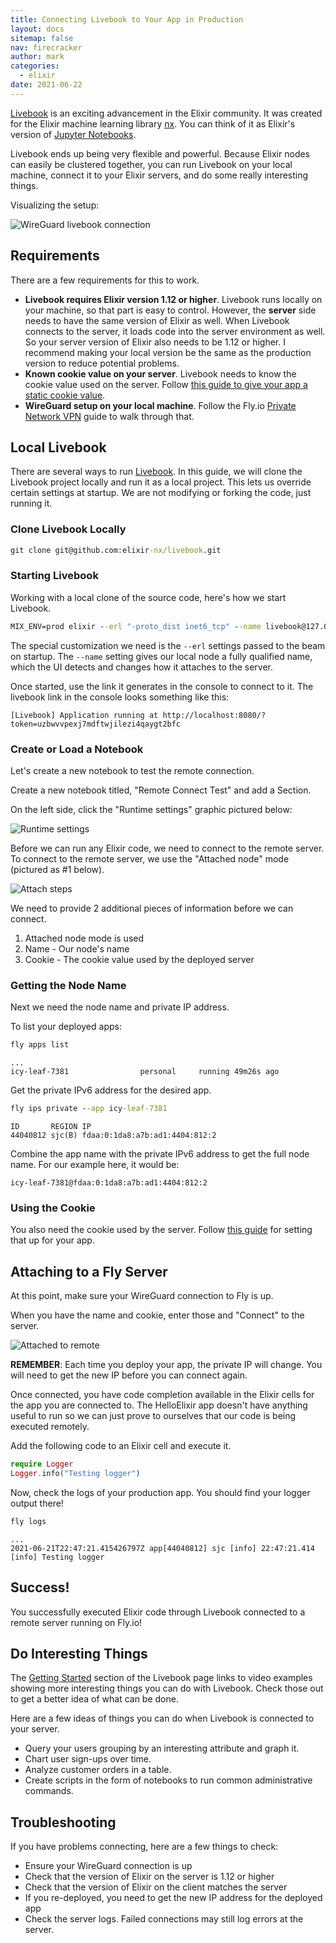 ```yaml
---
title: Connecting Livebook to Your App in Production
layout: docs
sitemap: false
nav: firecracker
author: mark
categories:
  - elixir
date: 2021-06-22
---
```


[Livebook](https://github.com/elixir-nx/livebook) is an exciting advancement in the Elixir community. It was created for the Elixir machine learning library [nx](https://github.com/elixir-nx/nx). You can think of it as Elixir's version of [Jupyter Notebooks](https://jupyter.org/).

Livebook ends up being very flexible and powerful. Because Elixir nodes can easily be clustered together, you can run Livebook on your local machine, connect it to your Elixir servers, and do some really interesting things.

Visualizing the setup:

![WireGuard livebook connection](/docs/images/elixir-livebook-to-server-fly-overview.png?2/3&centered)

## Requirements

There are a few requirements for this to work.

- **Livebook requires Elixir version 1.12 or higher**. Livebook runs locally on your machine, so that part is easy to control. However, the **server** side needs to have the same version of Elixir as well. When Livebook connects to the server, it loads code into the server environment as well. So your server version of Elixir also needs to be 1.12 or higher. I recommend making your local version be the same as the production version to reduce potential problems.
- **Known cookie value on your server**. Livebook needs to know the cookie value used on the server. Follow [this guide to give your app a static cookie value](/docs/app-guides/elixir-static-cookie/).
- **WireGuard setup on your local machine**. Follow the Fly.io [Private Network VPN](/docs/reference/privatenetwork/#private-network-vpn) guide to walk through that.

## Local Livebook

There are several ways to run [Livebook](https://github.com/elixir-nx/livebook). In this guide, we will clone the Livebook project locally and run it as a local project. This lets us override certain settings at startup. We are not modifying or forking the code, just running it.

### Clone Livebook Locally

```cmd
git clone git@github.com:elixir-nx/livebook.git
```

### Starting Livebook

Working with a local clone of the source code, here's how we start Livebook.

```cmd
MIX_ENV=prod elixir --erl "-proto_dist inet6_tcp" --name livebook@127.0.0.1 -S mix phx.server
```

The special customization we need is the `--erl` settings passed to the beam on startup. The `--name` setting gives our local node a fully qualified name, which the UI detects and changes how it attaches to the server.

Once started, use the link it generates in the console to connect to it. The livebook link in the console looks something like this:

```
[Livebook] Application running at http://localhost:8080/?token=uzbwvvpexj7mdftwjilezi4qaygt2bfc
```

### Create or Load a Notebook

Let's create a new notebook to test the remote connection.

Create a new notebook titled, "Remote Connect Test" and add a Section.

On the left side, click the "Runtime settings" graphic pictured below:

![Runtime settings](/docs/images/livebook-runtime-selection.png?centered&card)

Before we can run any Elixir code, we need to connect to the remote server. To connect to the remote server, we use the "Attached node" mode (pictured as #1 below).

![Attach steps](/docs/images/livebook-runtime-attach-steps.png?centered&card)

We need to provide 2 additional pieces of information before we can connect.

1. Attached node mode is used
2. Name - Our node's name
3. Cookie - The cookie value used by the deployed server

### Getting the Node Name

Next we need the node name and private IP address.

To list your deployed apps:

```cmd
fly apps list
```
```output
...
icy-leaf-7381                personal     running 49m26s ago
```

Get the private IPv6 address for the desired app.

```cmd
fly ips private --app icy-leaf-7381
```
```output
ID       REGION IP
44040812 sjc(B) fdaa:0:1da8:a7b:ad1:4404:812:2
```

Combine the app name with the private IPv6 address to get the full node name. For our example here, it would be:

```
icy-leaf-7381@fdaa:0:1da8:a7b:ad1:4404:812:2
```

### Using the Cookie

You also need the cookie used by the server. Follow [this guide](/docs/app-guides/elixir-static-cookie/) for setting that up for your app.

## Attaching to a Fly Server

At this point, make sure your WireGuard connection to Fly is up.

When you have the name and cookie, enter those and "Connect" to the server.

![Attached to remote](/docs/images/livebook-runtime-attached.png?centered&card)

**REMEMBER**: Each time you deploy your app, the private IP will change. You will need to get the new IP before you can connect again.

Once connected, you have code completion available in the Elixir cells for the app you are connected to. The HelloElixir app doesn't have anything useful to run so we can just prove to ourselves that our code is being executed remotely.

Add the following code to an Elixir cell and execute it.

```elixir
require Logger
Logger.info("Testing logger")
```

Now, check the logs of your production app. You should find your logger output there!


```cmd
fly logs
```
```output
...
2021-06-21T22:47:21.415426797Z app[44040812] sjc [info] 22:47:21.414 [info] Testing logger
```

## Success!

You successfully executed Elixir code through Livebook connected to a remote server running on Fly.io!

## Do Interesting Things

The [Getting Started](https://github.com/elixir-nx/livebook#getting-started) section of the Livebook page links to video examples showing more interesting things you can do with Livebook. Check those out to get a better idea of what can be done.

Here are a few ideas of things you can do when Livebook is connected to your server.

- Query your users grouping by an interesting attribute and graph it.
- Chart user sign-ups over time.
- Analyze customer orders in a table.
- Create scripts in the form of notebooks to run common administrative commands.

## Troubleshooting

If you have problems connecting, here are a few things to check:

- Ensure your WireGuard connection is up
- Check that the version of Elixir on the server is 1.12 or higher
- Check that the version of Elixir on the client matches the server
- If you re-deployed, you need to get the new IP address for the deployed app
- Check the server logs. Failed connections may still log errors at the server.




